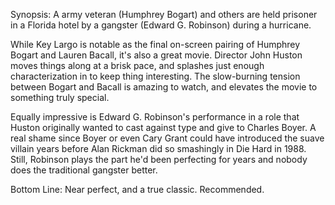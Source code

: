 Synopsis: A army veteran (Humphrey Bogart) and others are held prisoner in a Florida hotel by a gangster (Edward G. Robinson) during a hurricane.

While Key Largo is notable as the final on-screen pairing of Humphrey Bogart and Lauren Bacall, it's also a great movie. Director John Huston moves things along at a brisk pace, and splashes just enough characterization in to keep thing interesting. The slow-burning tension between Bogart and Bacall is amazing to watch, and elevates the movie to something truly special.

Equally impressive is Edward G. Robinson's performance in a role that Huston originally wanted to cast against type and give to Charles Boyer. A real shame since Boyer or even Cary Grant could have introduced the suave villain years before Alan Rickman did so smashingly in Die Hard in 1988. Still, Robinson plays the part he'd been perfecting for years and nobody does the traditional gangster better.

Bottom Line: Near perfect, and a true classic. Recommended.